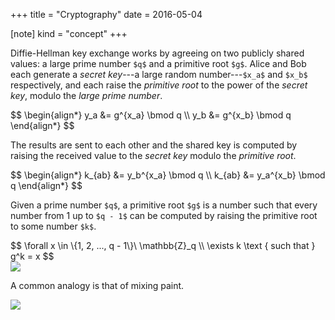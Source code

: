 +++
title = "Cryptography"
date = 2016-05-04

[note]
kind = "concept"
+++

Diffie-Hellman key exchange works by agreeing on two publicly shared values: a large prime number `$q$` and a primitive root `$g$`. Alice and Bob each generate a _secret key_---a large random number---`$x_a$` and `$x_b$` respectively, and each raise the _primitive root_ to the power of the _secret key_, modulo the _large prime number_.

<div>
$$
\begin{align*}
y_a &= g^{x_a} \bmod q \\
y_b &= g^{x_b} \bmod q
\end{align*}
$$
</div>

The results are sent to each other and the shared key is computed by raising the received value to the _secret key_ modulo the _primitive root_.

<div>
$$
\begin{align*}
k_{ab} &= y_b^{x_a} \bmod q \\
k_{ab} &= y_a^{x_b} \bmod q
\end{align*}
$$
</div>

Given a prime number `$q$`, a primitive root `$g$` is a number such that every number from 1 up to `$q - 1$` can be computed by raising the primitive root to some number `$k$`.

<div>
$$
\forall x \in \{1, 2, ..., q - 1\}\ \mathbb{Z}_q \\
\exists k \text { such that } g^k = x
$$
</div>

<img src="//i.imgur.com/aAnzCCF.png" class="center" />

A common analogy is that of mixing paint.

<img src="//i.imgur.com/Cp3ZKm4.png" class="center" />
